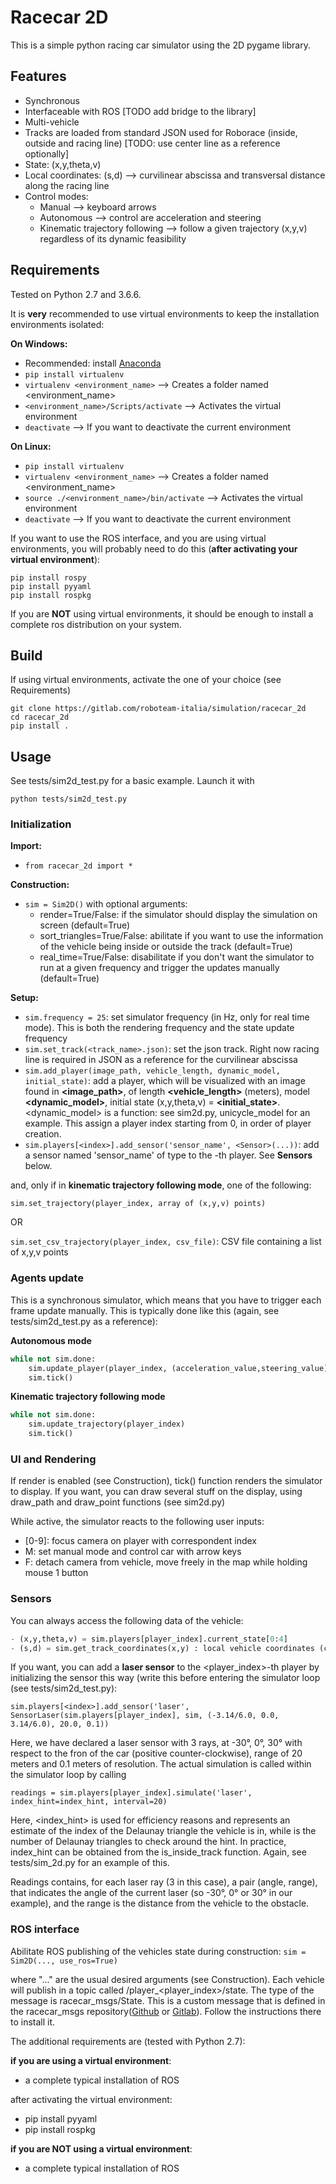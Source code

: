 # Racecar 2D

This is a simple python racing car simulator using the 2D pygame library.

## Features
- Synchronous
- Interfaceable with ROS [TODO add bridge to the library]
- Multi-vehicle
- Tracks are loaded from standard JSON used for Roborace (inside, outside and racing line) [TODO: use center line as a reference optionally]
- State: (x,y,theta,v)
- Local coordinates: (s,d) --> curvilinear abscissa and transversal distance along the racing line
- Control modes: 
    - Manual --> keyboard arrows
    - Autonomous --> control are acceleration and steering
    - Kinematic trajectory following --> follow a given trajectory (x,y,v) regardless of its dynamic feasibility

## Requirements

Tested on Python 2.7 and 3.6.6.

It is **very** recommended to use virtual environments to keep the installation environments isolated:

**On Windows:**
- Recommended: install [Anaconda](https://www.anaconda.com/distribution/)
- `pip install virtualenv`
- `virtualenv <environment_name>` --> Creates a folder named <environment_name>
- `<environment_name>/Scripts/activate` --> Activates the virtual environment
- `deactivate` --> If you want to deactivate the current environment

**On Linux:**
- `pip install virtualenv`
- `virtualenv <environment_name>` --> Creates a folder named <environment_name>
- `source ./<environment_name>/bin/activate` --> Activates the virtual environment
- `deactivate` --> If you want to deactivate the current environment
 
If you want to use the ROS interface, and you are using virtual environments, you will probably need to do this (**after activating your virtual environment**):

```
pip install rospy
pip install pyyaml
pip install rospkg
```

If you are **NOT** using virtual environments, it should be enough to install a complete ros distribution on your system.

## Build

If using virtual environments, activate the one of your choice (see Requirements)

```
git clone https://gitlab.com/roboteam-italia/simulation/racecar_2d
cd racecar_2d
pip install .
```

## Usage

See tests/sim2d_test.py for a basic example. Launch it with 

`python tests/sim2d_test.py`

### Initialization

**Import:**
- `from racecar_2d import *`

**Construction:**
- `sim = Sim2D()` with optional arguments: 
    - render=True/False: if the simulator should display the simulation on screen (default=True)
    - sort_triangles=True/False: abilitate if you want to use the information of the vehicle being inside or outside the track (default=True)
    - real_time=True/False: disabilitate if you don't want the simulator to run at a given frequency and trigger the updates manually (default=True)

**Setup:**
- `sim.frequency = 25`: set simulator frequency (in Hz, only for real time mode). This is both the rendering frequency and the state update frequency
- `sim.set_track(<track_name>.json)`: set the json track. Right now racing line is required in JSON as a reference for the curvilinear abscissa
- `sim.add_player(image_path, vehicle_length, dynamic_model, initial_state)`: add a player, which will be visualized with an image found in **<image_path>**, of length **<vehicle_length>** (meters), model **<dynamic_model>**, initial state (x,y,theta,v) = **<initial_state>**. <dynamic_model> is a function: see sim2d.py, unicycle_model for an example. This assign a player index starting from 0, in order of player creation.
- `sim.players[<index>].add_sensor('sensor_name', <Sensor>(...))`: add a sensor named 'sensor_name' of type <Sensor> to the <index>-th player. See **Sensors** below.

and, only if in **kinematic trajectory following mode**, one of the following:

`sim.set_trajectory(player_index, array of (x,y,v) points)`

OR

`sim.set_csv_trajectory(player_index, csv_file)`: CSV file containing a list of x,y,v points

### Agents update
This is a synchronous simulator, which means that you have to trigger each frame update manually. This is typically done like this (again, see tests/sim2d_test.py as a reference):

**Autonomous mode**
```python
while not sim.done:
    sim.update_player(player_index, (acceleration_value,steering_value))
    sim.tick()
```

**Kinematic trajectory following mode**
```python
while not sim.done:
    sim.update_trajectory(player_index)
    sim.tick()
```

### UI and Rendering
If render is enabled (see Construction), tick() function renders the simulator to display. If you want, you can draw several stuff on the display, using draw_path and draw_point functions (see sim2d.py)

While active, the simulator reacts to the following user inputs:
- [0-9]: focus camera on player with correspondent index
- M: set manual mode and control car with arrow keys
- F: detach camera from vehicle, move freely in the map while holding mouse 1 button

### Sensors
You can always access the following data of the vehicle:

```python
- (x,y,theta,v) = sim.players[player_index].current_state[0:4]
- (s,d) = sim.get_track_coordinates(x,y) : local vehicle coordinates (curvilinear abscissa and transversal distance from racing line)
```

If you want, you can add a **laser sensor** to the <player_index>-th player by initializing the sensor this way (write this before entering the simulator loop (see tests/sim2d_test.py):

```
sim.players[<index>].add_sensor('laser', SensorLaser(sim.players[player_index], sim, (-3.14/6.0, 0.0, 3.14/6.0), 20.0, 0.1))
```

Here, we have declared a laser sensor with 3 rays, at -30°, 0°, 30° with respect to the fron of the car (positive counter-clockwise), range of 20 meters and 0.1 meters of resolution.
The actual simulation is called within the simulator loop by calling 

```
readings = sim.players[player_index].simulate('laser', index_hint=index_hint, interval=20)
```

Here, <index_hint> is used for efficiency reasons and represents an estimate of the index of the Delaunay triangle the vehicle is in, while <interval> is the number of Delaunay triangles to check around the hint.
In practice, index_hint can be obtained from the is_inside_track function. Again, see tests/sim_2d.py for an example of this. 

Readings contains, for each laser ray (3 in this case), a pair (angle, range), that indicates the angle of the current laser (so -30°, 0° or 30° in our example), and the range is the distance from the vehicle to the obstacle.

### ROS interface

Abilitate ROS publishing of the vehicles state during construction:
`sim = Sim2D(..., use_ros=True)`

where "..." are the usual desired arguments (see Construction).
Each vehicle will publish in a topic called /player_<player_index>/state. The type of the message is racecar_msgs/State. This is a custom message that is defined in the racecar_msgs repository([Github](https://github.com/federicomassa/racecar_msgs) or [Gitlab](https://gitlab.com/roboteam-italia/simulation/racecar_msgs)). Follow the instructions there to install it.

The additional requirements are (tested with Python 2.7):

**if you are using a virtual environment**:
- a complete typical installation of ROS

after activating the virtual environment:
- pip install pyyaml
- pip install rospkg

**if you are NOT using a virtual environment**:
- a complete typical installation of ROS
